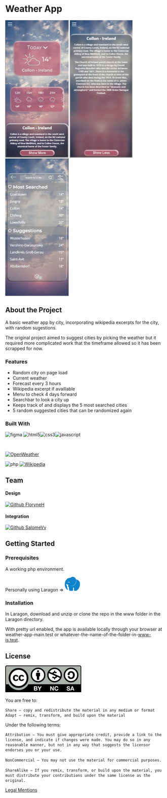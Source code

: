 # Weather App

![Screenshot App Homepage](src/assets/readme/Screenshot-1-AppHome.jpg)
![Screenshot Show More](src/assets/readme/Screenshot-2-ShowMore.jpg)
![Screenshot Main Menu](src/assets/readme/Screenshot-3-MainMenu.jpg)

## About the Project
A basic weather app by city, incorporating wikipedia excerpts for the city, with random sugestions.

The original project aimed to suggest cities by picking the weather but it required more complicated work that the timeframe allowed so it has been scrapped for now.

### Features
- Random city on page load
- Current weather
- Forecast every 3 hours 
- Wikipedia excerpt if availlable
- Menu to check 4 days forward
- Searchbar to look a city up
- Keeps track of and displays the 5 most searched cities
- 5 random suggested cities that can be randomized again



### Built With
![figma](https://img.shields.io/badge/figma-84428d.svg?style=for-the-badge&logo=figma&logoColor=white) 
![html5](https://img.shields.io/badge/HTML5-E34F26?style=for-the-badge&logo=html5&logoColor=white)![css3](https://img.shields.io/badge/CSS3-226a9e?style=for-the-badge&logo=css3&logoColor=white)![javascript](https://img.shields.io/badge/JavaScript-323330?style=for-the-badge&logo=javascript&logoColor=F7DF1E)

<br/>

[![OpenWeather](https://img.shields.io/badge/OpenWeather_Api-LINK-E5543D?style=for-the-badge&logo=/src/assets/readMeAssets/openweatherlogo.webp)](https://openweathermap.org/)


![php](https://img.shields.io/badge/PHP-777BB4?style=for-the-badge&logo=php&logoColor=white)
[![Wikipedia](https://img.shields.io/badge/Wikipedia-LINK-373d92?style=for-the-badge&logo=/src/assets/readMeAssets/openweatherlogo.webp)](https://en.wikipedia.org/wiki/Main_Page)


## Team
#### Design
[![Github FloryneH](https://img.shields.io/badge/FloryneH-0b7e4e?style=for-the-badge&logo=github)](https://github.com/FloryneH)
#### Integration
[![Github SalomeVv](https://img.shields.io/badge/SalomeVv-0b7e4e?style=for-the-badge&logo=github)](https://github.com/SalomeVv)
## Getting Started
### Prerequisites
A working php environment.

Personally using Laragon =>
[![laragon](src/assets/readme/laragon-color.svg)](https://laragon.org/)

### Installation
In Laragon, download and unzip or clone the repo in the www folder in the Laragon directory.

With pretty url enabled, the app is available locally through your browser at weather-app-main.test or whatever-the-name-of-the-folder-in-www-is.test.
## License



[![CC BY-NC-SA 4.0](src/assets/readme/cc-by-nc-sa.svg) ](https://creativecommons.org/licenses/by-nc-sa/4.0/) 

You are free to:

    Share — copy and redistribute the material in any medium or format
    Adapt — remix, transform, and build upon the material 

Under the following terms:

    Attribution — You must give appropriate credit, provide a link to the license, and indicate if changes were made. You may do so in any reasonable manner, but not in any way that suggests the licensor endorses you or your use.

    NonCommercial — You may not use the material for commercial purposes.

    ShareAlike — If you remix, transform, or build upon the material, you must distribute your contributions under the same license as the original. 

[Legal Mentions](https://creativecommons.org/licenses/by-nc-sa/4.0/legalcode)